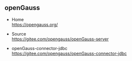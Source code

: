 
## openGauss

- Home  
  https://opengauss.org/

- Source  
  https://gitee.com/opengauss/openGauss-server

- openGauss-connector-jdbc  
  https://gitee.com/opengauss/openGauss-connector-jdbc
